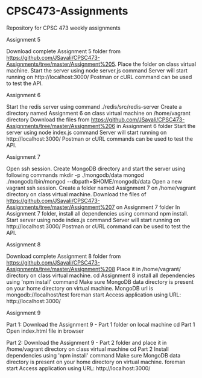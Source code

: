 # CPSC473-Assignments
Repository for CPSC 473 weekly assignments

Assignment 5 

Download complete Assignment 5 folder from https://github.com/JSayali/CPSC473-Assignments/tree/master/Assignment%205.
Place the folder on class virtual machine.
Start the server using node server.js command
Server will start running on http://localhost:3000/
Postman or cURL command can be used to test the API.

Assignment 6

Start the redis server using command ./redis/src/redis-server
Create a directory named Assignment 6 on class virtual machine on /home/vagrant directory
Download the files from https://github.com/JSayali/CPSC473-Assignments/tree/master/Assignment%206 in Assignment 6 folder
Start the server using node index.js command
Server will start running on http://localhost:3000/
Postman or cURL commands can be used to test the API.

Assignment 7

Open ssh session.
Create MongoDB directory and start the server using following commands
mkdir -p ./mongodb/data
mongod ./mongodb/bin/mongod --dbpath=$HOME/mongodb/data
Open a new vagrant ssh session.
Create a folder named Assignment 7 on /home/vagrant directory on class virtual machine.
Download the files of https://github.com/JSayali/CPSC473-Assignments/tree/master/Assignment%207 on Assignment 7 folder
In Assignment 7 folder, install all dependencies using command npm install.
Start server using node index.js command
Server will start running on http://localhost:3000/
Postman or cURL command can be used to test the API.

Assignment 8

Download complete Assignment 8 folder from https://github.com/JSayali/CPSC473-Assignments/tree/master/Assignment%208
Place it in /home/vagrant/ directory on class virtual machine.
cd Assignment 8
install all dependencies using 'npm install' command
Make sure MongoDB data directory is present on your home directory on virtual machine. 
MongoDB url is mongodb://localhost/test
foreman start
Access application using URL: http://localhost:3000/

Assignment 9

Part 1: 
Download the Assignment 9 - Part 1 folder on local machine
cd Part 1
Open index.html file in browser

Part 2:
Download the Assignment 9 - Part 2 folder and place it in /home/vagrant directory on class virtual machine
cd Part 2
Install dependencies using 'npm install' command
Make sure MongoDB data directory is present on your home directory on virtual machine.
foreman start
Access application using URL: http://localhost:3000/